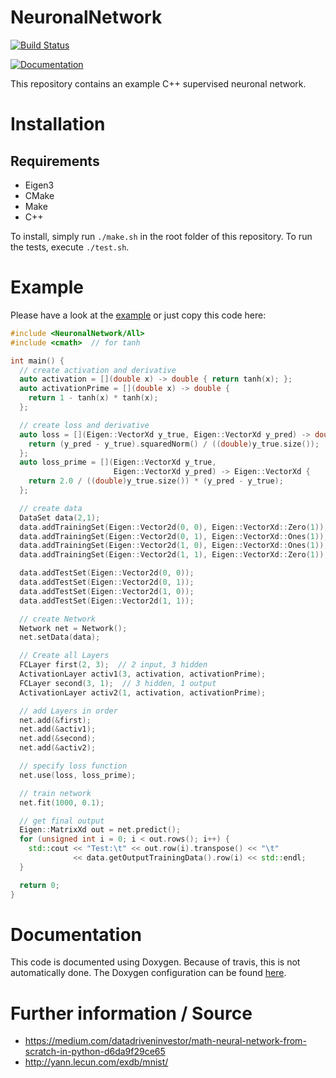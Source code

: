 # NeuronalNetwork
[![Build Status](https://travis-ci.com/maede97/NeuronalNetwork.svg?branch=master)](https://travis-ci.com/maede97/NeuronalNetwork)

[![Documentation](https://codedocs.xyz/maede97/SudokuSolver.svg)](https://maede97.github.io/NeuronalNetwork)

This repository contains an example C++ supervised neuronal network.

# Installation
## Requirements
* Eigen3
* CMake
* Make
* C++

To install, simply run `./make.sh` in the root folder of this repository. To run the tests, execute `./test.sh`.

# Example
Please have a look at the [example](https://github.com/maede97/NeuronalNetwork/blob/master/examples/Example.cpp) or just copy this code here:
```cpp
#include <NeuronalNetwork/All>
#include <cmath>  // for tanh

int main() {
  // create activation and derivative
  auto activation = [](double x) -> double { return tanh(x); };
  auto activationPrime = [](double x) -> double {
    return 1 - tanh(x) * tanh(x);
  };

  // create loss and derivative
  auto loss = [](Eigen::VectorXd y_true, Eigen::VectorXd y_pred) -> double {
    return (y_pred - y_true).squaredNorm() / ((double)y_true.size());
  };
  auto loss_prime = [](Eigen::VectorXd y_true,
                       Eigen::VectorXd y_pred) -> Eigen::VectorXd {
    return 2.0 / ((double)y_true.size()) * (y_pred - y_true);
  };

  // create data
  DataSet data(2,1);
  data.addTrainingSet(Eigen::Vector2d(0, 0), Eigen::VectorXd::Zero(1));
  data.addTrainingSet(Eigen::Vector2d(0, 1), Eigen::VectorXd::Ones(1));
  data.addTrainingSet(Eigen::Vector2d(1, 0), Eigen::VectorXd::Ones(1));
  data.addTrainingSet(Eigen::Vector2d(1, 1), Eigen::VectorXd::Zero(1));

  data.addTestSet(Eigen::Vector2d(0, 0));
  data.addTestSet(Eigen::Vector2d(0, 1));
  data.addTestSet(Eigen::Vector2d(1, 0));
  data.addTestSet(Eigen::Vector2d(1, 1));

  // create Network
  Network net = Network();
  net.setData(data);

  // Create all Layers
  FCLayer first(2, 3);  // 2 input, 3 hidden
  ActivationLayer activ1(3, activation, activationPrime);
  FCLayer second(3, 1);  // 3 hidden, 1 output
  ActivationLayer activ2(1, activation, activationPrime);

  // add Layers in order
  net.add(&first);
  net.add(&activ1);
  net.add(&second);
  net.add(&activ2);

  // specify loss function
  net.use(loss, loss_prime);

  // train network
  net.fit(1000, 0.1);

  // get final output
  Eigen::MatrixXd out = net.predict();
  for (unsigned int i = 0; i < out.rows(); i++) {
    std::cout << "Test:\t" << out.row(i).transpose() << "\t"
              << data.getOutputTrainingData().row(i) << std::endl;
  }

  return 0;
}
```

# Documentation
This code is documented using Doxygen. Because of travis, this is not automatically done. The Doxygen configuration can be found [here](https://github.com/maede97/NeuronalNetwork/blob/master/doc/Doxyfile.in).

# Further information / Source
 - https://medium.com/datadriveninvestor/math-neural-network-from-scratch-in-python-d6da9f29ce65
 - http://yann.lecun.com/exdb/mnist/